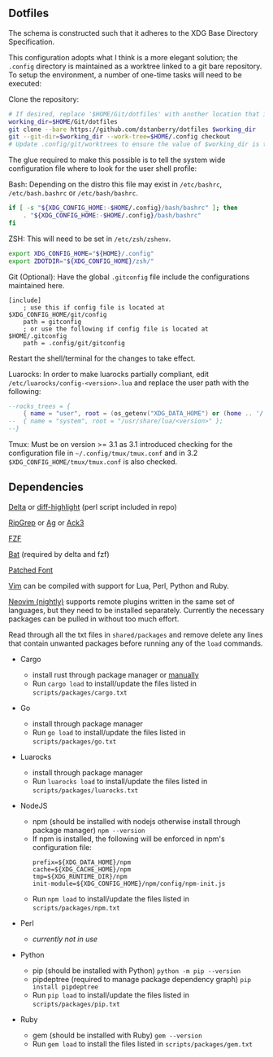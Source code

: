 Dotfiles
--------

The schema is constructed such that it adheres to the XDG Base Directory Specification.

This configuration adopts what I think is a more elegant solution; the `.config` directory is maintained as a worktree linked to a git bare repository. To setup the environment, a number of one-time tasks will need to be executed:

Clone the repository:

```bash
# If desired, replace '$HOME/Git/dotfiles' with another location that is preferred.
working_dir=$HOME/Git/dotfiles
git clone --bare https://github.com/dstanberry/dotfiles $working_dir
git --git-dir=$working_dir --work-tree=$HOME/.config checkout
# Update .config/git/worktrees to ensure the value of $working_dir is the same.
```

The glue required to make this possible is to tell the system wide configuration file where to look for the user shell profile:

Bash:
Depending on the distro this file may exist in `/etc/bashrc`, `/etc/bash.bashrc` or `/etc/bash/bashrc`.

```bash
if [ -s "${XDG_CONFIG_HOME:-$HOME/.config}/bash/bashrc" ]; then
    . "${XDG_CONFIG_HOME:-$HOME/.config}/bash/bashrc"
fi
```

ZSH:
This will need to be set in `/etc/zsh/zshenv`.

```zsh
export XDG_CONFIG_HOME="${HOME}/.config"
export ZDOTDIR="${XDG_CONFIG_HOME}/zsh/"
```

Git (Optional):
Have the global `.gitconfig` file include the configurations maintained here.

```gitconfig
[include]
    ; use this if config file is located at $XDG_CONFIG_HOME/git/config
    path = gitconfig
    ; or use the following if config file is located at $HOME/.gitconfig
    path = .config/git/gitconfig
```

Restart the shell/terminal for the changes to take effect.

Luarocks:
In order to make luarocks partially compliant, edit `/etc/luarocks/config-<version>.lua` and replace the user path with the following:
```lua
--rocks_trees = {
    { name = "user", root = (os_getenv("XDG_DATA_HOME") or (home .. '/.local/share')) .. "/luarocks" };
--  { name = "system", root = "/usr/share/lua/<version>" };
--}
```

Tmux: Must be on version >= 3.1 as 3.1 introduced checking for the configuration file in `~/.config/tmux/tmux.conf` and in 3.2 `$XDG_CONFIG_HOME/tmux/tmux.conf` is also checked.

Dependencies
------------

[Delta](https://github.com/dandavison/delta) or [diff-highlight](https://github.com/git/git/tree/master/contrib/diff-highlight) (perl script included in repo)

[RipGrep](https://github.com/BurntSushi/ripgrep) or [Ag](https://github.com/ggreer/the_silver_searcher) or [Ack3](https://github.com/beyondgrep/ack3)

[FZF](https://github.com/junegunn/fzf)

[Bat](https://github.com/sharkdp/bat) (required by delta and fzf)

[Patched Font](https://www.nerdfonts.com)

[Vim](https://github.com/vim/vim) can be compiled with support for Lua, Perl, Python and Ruby.

[Neovim (nightly)](https://github.com/neovim/neovim) supports remote plugins written in the same set of languages, but they need to be installed separately. Currently the necessary packages can be pulled in without too much effort.

Read through all the txt files in `shared/packages` and remove delete any lines that contain unwanted packages before running any of the `load` commands.

- Cargo
  - install rust through package manager or [manually](https://doc.rust-lang.org/cargo/getting-started/installation.html)
  - Run `cargo load` to install/update the files listed in `scripts/packages/cargo.txt`

- Go
  - install through package manager
  - Run `go load` to install/update the files listed in `scripts/packages/go.txt`

- Luarocks
  - install through package manager
  - Run `luarocks load` to install/update the files listed in `scripts/packages/luarocks.txt`

- NodeJS
  - npm (should be installed with nodejs otherwise install through package manager) `npm --version`
  - If npm is installed, the following will be enforced in npm's configuration file:
    ```
    prefix=${XDG_DATA_HOME}/npm
    cache=${XDG_CACHE_HOME}/npm
    tmp=${XDG_RUNTIME_DIR}/npm
    init-module=${XDG_CONFIG_HOME}/npm/config/npm-init.js
    ```
  - Run `npm load` to install/update the files listed in `scripts/packages/npm.txt`
- Perl
  - _currently not in use_ 
- Python
  - pip (should be installed with Python) `python -m pip --version`
  - pipdeptree (required to manage package dependency graph) `pip install pipdeptree`
  - Run `pip load` to install/update the files listed in `scripts/packages/pip.txt`
- Ruby
  - gem (should be installed with Ruby) `gem --version`
  - Run `gem load` to install the files listed in `scripts/packages/gem.txt`
